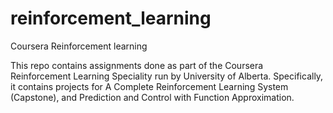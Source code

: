 # reinforcement_learning
Coursera Reinforcement learning

This repo contains assignments done as part of the Coursera Reinforcement Learning Speciality run by University of Alberta.
Specifically, it contains projects for A Complete Reinforcement Learning System (Capstone), and 
Prediction and Control with Function Approximation.
